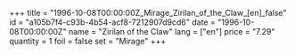 +++
title = "1996-10-08T00:00:00Z_Mirage_Zirilan_of_the_Claw_[en]_false"
id = "a105b7f4-c93b-4b54-acf8-7212907d9cd6"
date = "1996-10-08T00:00:00Z"
name = "Zirilan of the Claw"
lang = ["en"]
price = "7.29"
quantity = 1
foil = false
set = "Mirage"
+++

